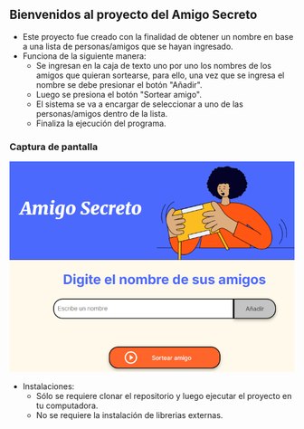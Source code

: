 ## Bienvenidos al proyecto del Amigo Secreto
- Este proyecto fue creado con la finalidad de obtener un nombre en base a una lista de personas/amigos que se hayan ingresado.
- Funciona de la siguiente manera:
    - Se ingresan en la caja de texto uno por uno los nombres de los amigos que quieran sortearse, para ello, una vez que se ingresa el nombre se debe presionar el botón "Añadir".
    - Luego se presiona el botón "Sortear amigo".
    - El sistema se va a encargar de seleccionar a uno de las personas/amigos dentro de la lista.
    - Finaliza la ejecución del programa.

### Captura de pantalla
![Captura de pantalla](/assets/screenshot.png)

- Instalaciones:
    - Sólo se requiere clonar el repositorio y luego ejecutar el proyecto en tu computadora.
    - No se requiere la instalación de librerias externas.
